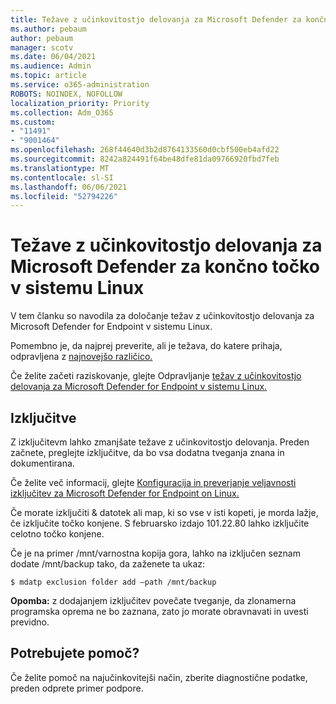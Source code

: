 ```yaml
---
title: Težave z učinkovitostjo delovanja za Microsoft Defender za končno točko v sistemu Linux
ms.author: pebaum
author: pebaum
manager: scotv
ms.date: 06/04/2021
ms.audience: Admin
ms.topic: article
ms.service: o365-administration
ROBOTS: NOINDEX, NOFOLLOW
localization_priority: Priority
ms.collection: Adm_O365
ms.custom:
- "11491"
- "9001464"
ms.openlocfilehash: 268f44640d3b2d8764133560d0cbf500eb4afd22
ms.sourcegitcommit: 8242a824491f64be48dfe81da09766920fbd7feb
ms.translationtype: MT
ms.contentlocale: sl-SI
ms.lasthandoff: 06/06/2021
ms.locfileid: "52794226"
---
```

# <a name="performance-issues-for-microsoft-defender-for-endpoint-on-linux"></a>Težave z učinkovitostjo delovanja za Microsoft Defender za končno točko v sistemu Linux

V tem članku so navodila za določanje težav z učinkovitostjo delovanja za Microsoft Defender for Endpoint v sistemu Linux.

Pomembno je, da najprej preverite, ali je težava, do katere prihaja, odpravljena z [najnovejšo različico.](/microsoft-365/security/defender-endpoint/linux-whatsnew) 

Če želite začeti raziskovanje, glejte Odpravljanje [težav z učinkovitostjo delovanja za Microsoft Defender for Endpoint v sistemu Linux.](/microsoft-365/security/defender-endpoint/linux-support-perf)

## <a name="exclusions"></a>Izključitve

Z izključitevm lahko zmanjšate težave z učinkovitostjo delovanja. Preden začnete, preglejte izključitve, da bo vsa dodatna tveganja znana in dokumentirana.

Če želite več informacij, glejte [Konfiguracija in preverjanje veljavnosti izključitev za Microsoft Defender for Endpoint on Linux.](/microsoft-365/security/defender-endpoint/linux-exclusions)

Če morate izključiti & datotek ali map, ki so vse v isti kopeti, je morda lažje, če izključite točko konjene. S februarsko izdajo 101.22.80 lahko izključite celotno točko konjene.

Če je na primer /mnt/varnostna kopija gora, lahko na izključen seznam dodate /mnt/backup tako, da zaženete ta ukaz:

`$ mdatp exclusion folder add –path /mnt/backup`

**Opomba:** z dodajanjem izključitev povečate tveganje, da zlonamerna programska oprema ne bo zaznana, zato jo morate obravnavati in uvesti previdno.

## <a name="need-help"></a>Potrebujete pomoč?

Če želite pomoč na najučinkovitejši način, zberite diagnostične podatke, preden odprete primer podpore.
